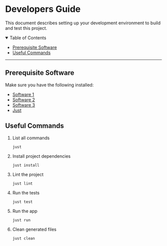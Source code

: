 # Developers Guide

This document describes setting up your development environment to build and
test this project.

<details open="open">
<summary>Table of Contents</summary>

- [Prerequisite Software](#prerequisite-software)
- [Useful Commands](#useful-commands)

</details>

---

## Prerequisite Software

Make sure you have the following installed:

* [Software 1](https://www.python.org/downloads/)
* [Software 2](https://www.virtualbox.org/wiki/Downloads)
* [Software 3](https://www.vagrantup.com/docs/installation)
* [Just](https://github.com/casey/just#installation)

## Useful Commands

1. List all commands

    ```shell
    just
    ```

2. Install project dependencies

    ```shell
    just install
    ```

3. Lint the project

    ```shell
    just lint
    ```

4. Run the tests

    ```shell
    just test
    ```

5. Run the app

    ```shell
    just run
    ```

6. Clean generated files

    ```shell
    just clean
    ```
